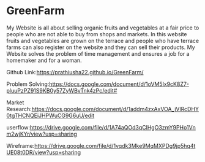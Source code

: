 # GreenFarm
My Website is all about selling organic fruits and vegetables at a fair price to people who are not able to buy from shops and markets.
In this website fruits and vegetables are grown on the terrace and people who have terrace farms can also register on the website and they can sell their products.
My Website solves the problem of time management and ensures a job for a homemaker and for a woman.

Github Link:https://prathiusha22.github.io/GreenFarm/

Problem Solving:https://docs.google.com/document/d/1oVM5Ix9cK8Z7-pluuPzPZ91S9KB0y57ZyWBvTnk4zPc/edit#

Market Research:https://docs.google.com/document/d/1addm4zxAxVOA_jVlRcDHY0tgTHCNQEiJHPWuCG9G6uU/edit

userflow:https://drive.google.com/file/d/1A74aQOd3qClHgO3zmY9PHo1Vnm2wjKYr/view?usp=sharing

Wireframe:https://drive.google.com/file/d/1vqdk3Mke9MqMXPDg9jp5hq4tUE08t0DR/view?usp=sharing
